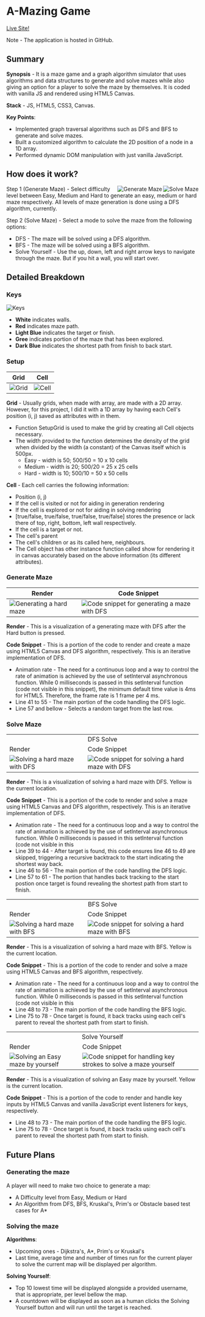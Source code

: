 # A-Mazing Game
[Live Site!](https://arittrosaha.github.io/A-Mazing-Game/)

Note - The application is hosted in GitHub.

## Summary
**Synopsis** - It is a maze game and a graph algorithm simulator that uses algorithms and data structures to generate and solve mazes while also giving an option for a player to solve the maze by themselves. It is coded with vanilla JS and rendered using HTML5 Canvas.

**Stack** - JS, HTML5, CSS3, Canvas.

**Key Points**:
* Implemented graph traversal algorithms such as DFS and BFS to generate and solve mazes.
* Built a customized algorithm to calculate the 2D position of a node in a 1D array.
* Performed dynamic DOM manipulation with just vanilla JavaScript.


## How does it work?

<img src="gifs/solve_maze.gif" alt="Solve Maze" align = "right" />
<img src="gifs/generate_maze.gif" alt="Generate Maze" align = "right" />

Step 1 (Generate Maze) - Select difficulty level between Easy, Medium and Hard to generate an easy, medium or hard maze respectively. All levels of maze generation is done using a DFS algorithm, currently.

Step 2 (Solve Maze) - Select a mode to solve the maze from the following options:
* DFS - The maze will be solved using a DFS algorithm.
* BFS - The maze will be solved using a BFS algorithm.
* Solve Yourself - Use the up, down, left and right arrow keys to navigate through the maze. But if you hit a wall, you will start over.



## Detailed Breakdown
### Keys
<img src="images/keys.png" alt="Keys" />

* **White** indicates walls.
* **Red** indicates maze path.
* **Light Blue** indicates the target or finish.
* **Gree** indicates portion of the maze that has been explored.
* **Dark Blue** indicates the shortest path from finish to back start.

### Setup
Grid | Cell
-----|-----
<img src="images/grid_b.png" alt="Grid" />|<img src="images/cell_b.png" alt="Cell" />

**Grid** - Usually grids, when made with array, are made with a 2D array. However, for this project, I did it with a 1D array by having each Cell's position (i, j) saved as attributes with in them.
* Function SetupGrid is used to make the grid by creating all Cell objects necessary.
* The width provided to the function determines the density of the grid when divided by the width (a constant) of the Canvas itself which is 500px.
  * Easy - width is 50; 500/50 = 10 x 10 cells
  * Medium - width is 20; 500/20 = 25 x 25 cells
  * Hard - width is 10; 500/10 = 50 x 50 cells

**Cell** - Each cell carries the following information:
  * Position (i, j)
  * If the cell is visited or not for aiding in generation rendering
  * If the cell is explored or not for aiding in solving rendering
  * [true/false, true/false, true/false, true/false] stores the presence or lack there of top, right, bottom, left wall respectively.
  * If the cell is a target or not.
  * The cell's parent
  * The cell's children or as its called here, neighbours.
  * The Cell object has other instance function called show for rendering it in canvas accurately based on the above information (its different attributes).


### Generate Maze
Render | Code Snippet
-------|-------------
<img src="gifs/hard_generate.gif" alt="Generating a hard maze" />|<img src="images/dfs_gen_b.png" alt="Code snippet for generating a maze with DFS" />

**Render** - This is a visualization of a generating maze with DFS after the Hard button is pressed.

**Code Snippet** - This is a portion of the code to render and create a maze using HTML5 Canvas and DFS algorithm, respectively. This is an iterative implementation of DFS.
* Animation rate - The need for a continuous loop and a way to control the rate of animation is achieved by the use of setInterval asynchronous function. While 0 milliseconds is passed in this setInterval function (code not visible in this snippet), the minimum default time value is 4ms for HTML5. Therefore, the frame rate is 1 frame per 4 ms.
* Line 41 to 55 - The main portion of the code handling the DFS logic.
* Line 57 and bellow - Selects a random target from the last row.

### Solve Maze

<table>
  <tr>
    <td align="center" colspan="2">DFS Solve</td>
  </tr>
  <tr>
    <td>Render</td>
    <td>Code Snippet</td>
  </tr>
  <tr>
    <td><img src="gifs/dfs_solve.gif" alt="Solving a hard maze with DFS" /></td>
    <td><img src="images/dfs_solve.png" alt="Code snippet for solving a hard maze with DFS" /></td>
  </tr>
</table>

**Render** - This is a visualization of solving a hard maze with DFS. Yellow is the current location.

**Code Snippet** - This is a portion of the code to render and solve a maze using HTML5 Canvas and DFS algorithm, respectively. This is an iterative implementation of DFS.
* Animation rate - The need for a continuous loop and a way to control the rate of animation is achieved by the use of setInterval asynchronous function. While 0 milliseconds is passed in this setInterval function (code not visible in this
* Line 39 to 44 - After target is found, this code ensures line 46 to 49 are skipped, triggering a recursive backtrack to the start indicating the shortest way back.
* Line 46 to 56 - The main portion of the code handling the DFS logic.
* Line 57 to 61 - The portion that handles back tracking to the start postion once target is found revealing the shortest path from start to finish.

<table>
  <tr>
    <td align="center" colspan="2">BFS Solve</td>
  </tr>
  <tr>
    <td>Render</td>
    <td>Code Snippet</td>
  </tr>
  <tr>
    <td><img src="gifs/bfs_solve.gif" alt="Solving a hard maze with BFS" /></td>
    <td><img src="images/bfs_solve_b.png" alt="Code snippet for solving a hard maze with BFS" /></td>
  </tr>
</table>

**Render** - This is a visualization of solving a hard maze with BFS. Yellow is the current location.

**Code Snippet** - This is a portion of the code to render and solve a maze using HTML5 Canvas and BFS algorithm, respectively.
* Animation rate - The need for a continuous loop and a way to control the rate of animation is achieved by the use of setInterval asynchronous function. While 0 milliseconds is passed in this setInterval function (code not visible in this
* Line 48 to 73 - The main portion of the code handling the BFS logic.
* Line 75 to 78 - Once target is found, it back tracks using each cell's parent to reveal the shortest path from start to finish.

<table>
  <tr>
    <td align="center" colspan="2">Solve Yourself</td>
  </tr>
  <tr>
    <td>Render</td>
    <td>Code Snippet</td>
  </tr>
  <tr>
    <td><img src="gifs/solve_yourself.gif" alt="Solving an Easy maze by yourself" /></td>
    <td><img src="images/solving_yourself.png" alt="Code snippet for handling key strokes to solve a maze yourself" /></td>
  </tr>
</table>

**Render** - This is a visualization of solving an Easy maze by yourself. Yellow is the current location.

**Code Snippet** - This is a portion of the code to render and handle key inputs by HTML5 Canvas and vanilla JavaScript event listeners for keys, respectively.
* Line 48 to 73 - The main portion of the code handling the BFS logic.
* Line 75 to 78 - Once target is found, it back tracks using each cell's parent to reveal the shortest path from start to finish.



## Future Plans
### Generating the maze
A player will need to make two choice to generate a map:
* A Difficulty level from Easy, Medium or Hard
* An Algorithm from DFS, BFS, Kruskal's, Prim's or Obstacle based test cases for A*

### Solving the maze
**Algorithms**:
  * Upcoming ones - Dijkstra's, A*, Prim's or Kruskal's
  * Last time, average time and number of times run for the current player to solve the current map will be displayed per algorithm.

**Solving Yourself**:
  * Top 10 lowest time will be displayed alongside a provided username, that is appropriate, per level bellow the map.
  * A countdown will be displayed as soon as a human clicks the Solving Yourself button and will run until the target is reached.
